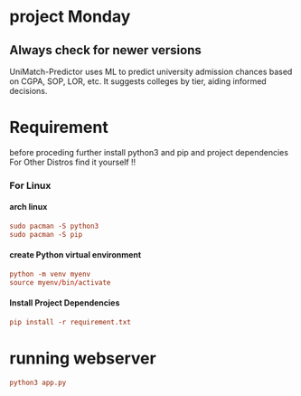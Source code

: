 # project Monday
## Always check for newer versions

UniMatch-Predictor uses ML to predict university admission chances based on CGPA, SOP, LOR, etc. It suggests colleges by tier, aiding informed decisions.

# Requirement
before proceding further install python3 and pip and project dependencies
For Other Distros find it yourself !!
### For Linux
#### arch linux
```conf
sudo pacman -S python3
sudo pacman -S pip
```
#### create Python virtual environment
```conf
python -m venv myenv
source myenv/bin/activate
```
#### Install Project Dependencies
```conf
pip install -r requirement.txt
```
# running webserver
```conf
python3 app.py
```
